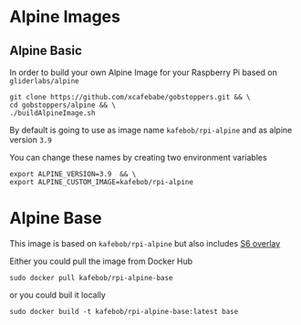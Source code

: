 # Alpine Images

## Alpine Basic

In order to build your own Alpine Image for your Raspberry Pi based on `gliderlabs/alpine`

```
git clone https://github.com/xcafebabe/gobstoppers.git && \
cd gobstoppers/alpine && \
./buildAlpineImage.sh
```

By default is going to use as image name `kafebob/rpi-alpine` and as alpine version `3.9`

You can change these names by creating two environment variables

```
export ALPINE_VERSION=3.9  && \
export ALPINE_CUSTOM_IMAGE=kafebob/rpi-alpine
```

# Alpine Base

This image is based on `kafebob/rpi-alpine` but also includes [S6 overlay](https://github.com/just-containers/s6-overlay)

Either you could pull the image from Docker Hub

```
sudo docker pull kafebob/rpi-alpine-base
```

or you could buil it locally

```
sudo docker build -t kafebob/rpi-alpine-base:latest base
```
